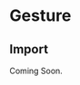 # Gesture

<ComponentTabbedLinks slug={__slug} />

## Import

<ComponentImport tagName="vds-gesture" />

Coming Soon.
